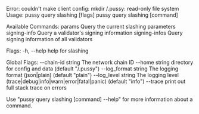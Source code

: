 Error: couldn't make client config: mkdir /.pussy: read-only file system
Usage:
  pussy query slashing [flags]
  pussy query slashing [command]

Available Commands:
  params        Query the current slashing parameters
  signing-info  Query a validator's signing information
  signing-infos Query signing information of all validators

Flags:
  -h, --help   help for slashing

Global Flags:
      --chain-id string     The network chain ID
      --home string         directory for config and data (default "/.pussy")
      --log_format string   The logging format (json|plain) (default "plain")
      --log_level string    The logging level (trace|debug|info|warn|error|fatal|panic) (default "info")
      --trace               print out full stack trace on errors

Use "pussy query slashing [command] --help" for more information about a command.

